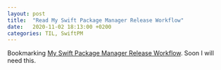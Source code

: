 ```yaml
---
layout: post
title:  "Read My Swift Package Manager Release Workflow"
date:   2020-11-02 18:13:00 +0200
categories: TIL, SwiftPM
---
```

Bookmarking [My Swift Package Manager Release Workflow](https://josephduffy.co.uk/posts/my-swiftpm-release-workflow). Soon I will need this.
